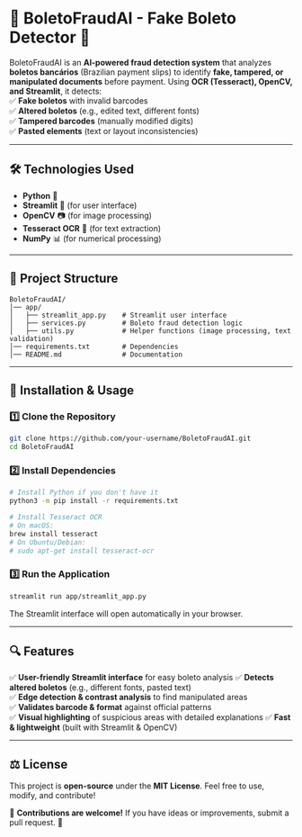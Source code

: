 # 📌 **BoletoFraudAI - Fake Boleto Detector** 🚀  

BoletoFraudAI is an **AI-powered fraud detection system** that analyzes **boletos bancários** (Brazilian payment slips) to identify **fake, tampered, or manipulated documents** before payment. Using **OCR (Tesseract), OpenCV, and Streamlit**, it detects:  
✅ **Fake boletos** with invalid barcodes  
✅ **Altered boletos** (e.g., edited text, different fonts)  
✅ **Tampered barcodes** (manually modified digits)  
✅ **Pasted elements** (text or layout inconsistencies)  

---

## 🛠 **Technologies Used**
- **Python** 🐍  
- **Streamlit** 🌟 (for user interface)
- **OpenCV** 📷 (for image processing)  
- **Tesseract OCR** 🧐 (for text extraction)  
- **NumPy** 📊 (for numerical processing)

---

## 📂 **Project Structure**
```
BoletoFraudAI/
│── app/
│   ├── streamlit_app.py    # Streamlit user interface
│   ├── services.py         # Boleto fraud detection logic
│   ├── utils.py            # Helper functions (image processing, text validation)
│── requirements.txt        # Dependencies
│── README.md               # Documentation
```

---

## 🚀 **Installation & Usage**
### 1️⃣ **Clone the Repository**
```bash
git clone https://github.com/your-username/BoletoFraudAI.git
cd BoletoFraudAI
```

### 2️⃣ **Install Dependencies**
```bash
# Install Python if you don't have it
python3 -m pip install -r requirements.txt

# Install Tesseract OCR
# On macOS:
brew install tesseract
# On Ubuntu/Debian:
# sudo apt-get install tesseract-ocr
```

### 3️⃣ **Run the Application**
```bash
streamlit run app/streamlit_app.py
```
The Streamlit interface will open automatically in your browser.

---

## 🔍 **Features**
✅ **User-friendly Streamlit interface** for easy boleto analysis
✅ **Detects altered boletos** (e.g., different fonts, pasted text)  
✅ **Edge detection & contrast analysis** to find manipulated areas  
✅ **Validates barcode & format** against official patterns  
✅ **Visual highlighting** of suspicious areas with detailed explanations
✅ **Fast & lightweight** (built with Streamlit & OpenCV)   

---

## ⚖️ **License**
This project is **open-source** under the **MIT License**. Feel free to use, modify, and contribute!  

📢 **Contributions are welcome!** If you have ideas or improvements, submit a pull request. 🚀

